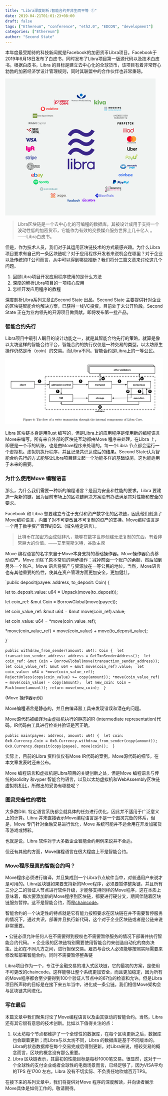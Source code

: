```yaml
---
title: "Libra深度剖析:智能合约并非生而平等 ①"
date: 2019-04-21T01:01:23+08:00
draft: false
tags: ["Ethereum", "conference", "eth2.0", "EDCON", "development"]
categories: ["Ethereum"]
author: "Second State"
---
```


本年度最受期待的科技新闻就是Facebook的加密货币Libra项目。Facebook于2019年6月18日发布了白皮书，同时发布了Libra项目第一版源代码以及技术白皮书。根据白皮书，Libra 的目标是建立去中心化的全球货币，该项目有着非常野心勃勃的加密经济学设计管理规则，同时其联盟中的合作伙伴也非常重磅。

![](/images/20190621-Libra-first-impressions-01.png)

>Libra区块链是一个去中心化的可编程的数据库，其被设计成用于支持一个波动性低的加密货币，它能作为有效的交换媒介服务世界上几十亿人 。——Libra白皮书。

但是，作为技术人员，我们对于其运用区块链技术的方式最感兴趣。为什么Libra项目要求有自己的一条区块链呢？对于应用程序开发者来说机会在哪里？对于企业以及传统的IT公司而言，从中可以得到哪些推断？我们将分三篇文章来讨论这几个问题。

1.	回顾Libra项目开发应用程序使用的是什么方法
2.	深度的解析Libra项目的一项核心应用
3.	怎样开发应用程序的教程

深度剖析Libra系列文章由Second State 出品。Second State 主要提供针对企业的区块链智能合约解决方案，已获得一线VC投资，目前处于未公开阶段。Second State 正在为业内领先的开源项目做贡献，即将发布第一批产品。
 
### 智能合约先行

Libra项目中最引人瞩目的设计功能之一，就是其智能合约先行的策略。就算是像以太坊这样的智能合约平台，智能合约的执行仅仅是一种交易的类型。以太坊原生操作仍然是币（coin）的交易。而Libra不同。智能合约是Libra上的一等公民。

![](/images/20190621-Libra-first-impressions-02.png)

Libra 区块链本身是用Rust 编写的，但是Libra上的应用程序是使用新的编程语言Move来编写。所有来自外部的区块链互动都由Move 程序来处理，在Libra 上，即便是一个币的转账，也是由Move程序来处理的。每一个Libra 节点都会运行一个虚拟机。虚拟机执行程序，并且记录共识达成后的结果。Second State认为智能合约先行的方式能够让Libra项目建立起一个功能多样的基础设施，这也能适用于未来的需要。

### 为什么使用Move 编程语言

那么，为什么我们需要一种新的编程语言？是因为安全和性能的要求。Libra 要建造一条新的链，因为目前市场上的区块链解决方案没有办法满足其对性能和安全的要求。
 
Facebook 和 Libra 想要建立专注于支付和资产数字化的区块链，因此他们创造了Move编程语言，内置了对不可更改且不可复制的资产的支持。Move编程语言是一个用于数字资产管理的DSL（域名特定语言）。

> 比特币在加密方面成就非凡，能够在数字世界创建无法复制的东西，有着非常巨大的价值。——艾里克斯米特，谷歌主席

Move 编程语言的名字来自于Move本身支持的基础操作器。Move操作器负责移动资产。Move  消除了原本常见的两步操作：减掉前面一个账户的余额，然后加到另外一个账户。Move 语言将资产与资源放在一等公民的地位。当然，Move语言也有其他重要的特性，使其在资产管理方面更加安全，更加健壮。

`public deposit(payee: address, to_deposit: Coin) { 

let to_deposit_value: u64 = Unpack(move(to_deposit)); 

let coin_ref: &mut Coin = BorrowGlobal(move(payee)); 

let coin_value_ref: &mut u64 = &mut move(coin_ref).value; 

let coin_value: u64 = *move(coin_value_ref); 

*move(coin_value_ref) = move(coin_value) + move(to_deposit_value); 

}`

`public withdraw_from_sender(amount: u64): Coin { 
let transaction_sender_address: address = GetTxnSenderAddress(); 
let coin_ref: &mut Coin = BorrowGlobal(move(transaction_sender_address)); 
let coin_value_ref: &mut u64 = &mut move(coin_ref).value; 
let coin_value: u64 = *move(coin_value_ref); 
RejectUnless(copy(coin_value) >= copy(amount));
*move(coin_value_ref) = move(coin_value) - copy(amount); 
let new_coin: Coin = Pack(move(amount));
return move(new_coin); 
}`

(Move 操作器示例)

Move编程语言是静态的，并且由编译器工具来发现错误和潜在的问题。

Move源代码被编译为由虚拟机执行的静态的IR (intermediate representation)代码。IR代码由工具进行检查并验证是否正确。

`public main(payee: address, amount: u64) { 
let coin: 0x0.Currency.Coin = 0x0.Currency.withdraw_from_sender(copy(amount)); 
0x0.Currency.deposit(copy(payee), move(coin)); 
}`

实际上，目前的Libra 资料仅仅有Move IR代码的案例。Move源代码的细节，在本文章发表时还未公布。

Move 编程语言和虚拟机是Libra项目的关键创新之处，但是Move 编程语言与传统的solidity 和vyper 智能合约语言，以及以太坊虚拟机和WebAssembly区块链虚拟机相比，所做出的妥协有哪些呢？

### 图灵完备性的牺牲
 
大多数DSL 特定语言系统都会就具体的任务进行优化，因此并不适用于广泛意义上的计算。Libra 并未直接表示Move编程语言是不是一个图灵完备的体系，但是，Move 专门针对金融交易进行优化，Move 系统可能并不适合用在开发加密货币游戏或博彩。

也就是说，Libra 软件对于大多数企业智能合约用例来说并不合适。

但还有其他的方面，Move编程语言在很大程度上不是智能合约。
 
### Move程序是真的智能合约吗？

Move程序必须进行编译，并且集成到一个Libra节点软件当中，对普通用户来说才是可用的。Libra区块链如果要支持新的Move程序，必须要暂停整条链，并且所有三分之二的验证人节点进行软件升级，才能够支持同样的Move程序，这在本质上意味着，每次要添加新的Move程序到区块链，都要进行硬分叉，期间伴随着区块链服务暂停。这不是智能合约，而是[chaincode]()。

智能合约的一个决定性的特点就是它有能力按照要求在区块链在并不需要暂停服务的情况下，通过共识，部署并且执行新代码，这个对于企业区块链或者是公链来说非常重要。

•	公链必须允许任何人在不需要得到授权也不需要暂停服务的情况下部署并执行智能合约代码。
•	企业级的区块链特别需要使用智能合约来创造自动化的商务决策。比如在不同几方之间，进行担保交易。雇员与合伙人必须能够按照实际需要来修改和部署智能合约，同时不需要暂停整条链
 
Libra项目作为一个，专注于金融交易的准入式区块链，它的最初的方案，是使用不可更改的chaincode。这样能够让整个系统更加安全，而且更加稳定，因为所有的Move程序都会至少要得到100个验证人节点中的67位的检查和允许。但是Libra项目所声称的目标是在接下来五年当中，进化成一条公链。我们相信Move架构会与区块链共同进化。

### 写在最后

本篇文章中我们聚焦讨论了Move编程语言以及由其驱动的智能合约。当然，Libra还有其它很有意思的技术创新。比如以下值得关注的点：

1.	以太坊每个节点都维护了一个全球性的数据库，在每个区块更新之后，数据库也会跟着更新；而Libra与以太坊不同，Libra 的数据库是基于不同版本的。Libra的状态数据库在每个交易完成后得到更新。对Libra来说，相较交易的概念而言，区块的概念没有那么重要。
2.	Libra 区块链表示，其最初的性能目标是每秒1000笔交易。很显然，这对于一个全球性的支付企业或者全球性的电商场景而言，已经足够了，因为VISA平均的TPS 在1700 左右。Libra 没有不切实际、不负责任地吹嘘百万TPS。
 
在接下来的系列文章中，我们将提供对Move 程序的深度解读，并向读者展示Move具体是如何工作的。敬请期待。
 

